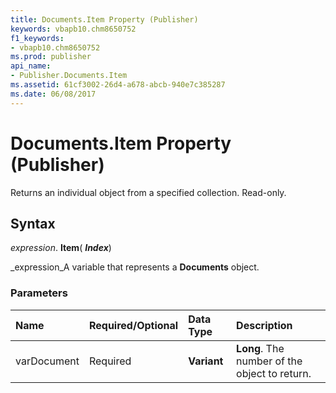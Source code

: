```yaml
---
title: Documents.Item Property (Publisher)
keywords: vbapb10.chm8650752
f1_keywords:
- vbapb10.chm8650752
ms.prod: publisher
api_name:
- Publisher.Documents.Item
ms.assetid: 61cf3002-26d4-a678-abcb-940e7c385287
ms.date: 06/08/2017
---
```



# Documents.Item Property (Publisher)

Returns an individual object from a specified collection. Read-only.


## Syntax

 _expression_. **Item**( **_Index_**)

 _expression_A variable that represents a **Documents** object.


### Parameters



|**Name**|**Required/Optional**|**Data Type**|**Description**|
|:-----|:-----|:-----|:-----|
|varDocument|Required| **Variant**| **Long**. The number of the object to return.|

